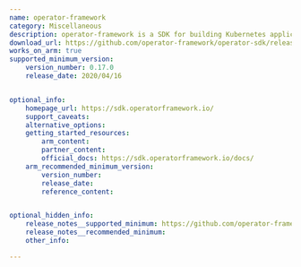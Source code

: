 ```yaml
---
name: operator-framework
category: Miscellaneous
description: operator-framework is a SDK for building Kubernetes applications.
download_url: https://github.com/operator-framework/operator-sdk/releases
works_on_arm: true
supported_minimum_version:
    version_number: 0.17.0
    release_date: 2020/04/16


optional_info:
    homepage_url: https://sdk.operatorframework.io/
    support_caveats:
    alternative_options:
    getting_started_resources:
        arm_content:
        partner_content:
        official_docs: https://sdk.operatorframework.io/docs/
    arm_recommended_minimum_version:
        version_number:
        release_date:
        reference_content:


optional_hidden_info:
    release_notes__supported_minimum: https://github.com/operator-framework/operator-sdk/releases/tag/v0.17.0
    release_notes__recommended_minimum:
    other_info:

---
```

